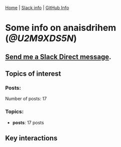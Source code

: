 [Home](https://kelu124.github.io/echommunity/) | [Slack info](https://kelu124.github.io/echommunity/) | [GitHub Info](https://kelu124.github.io/echommunity/github.html)

# Some info on __anaisdrihem__ (_@U2M9XDS5N_)


## [Send me a Slack Direct message](https://echopen.slack.com/messages/@anaisdrihem/).

## Topics of interest

### Posts: 

Number of posts: 17

### Topics:

* __posts__: 17 posts

## Key interactions 

